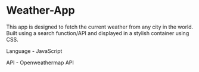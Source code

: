# Weather-App

This app is designed to fetch the current weather from any city in the world. Built using a search function/API and displayed in a stylish container using CSS.

Language - JavaScript

API - Openweathermap API
